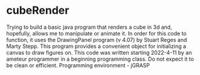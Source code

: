 # cubeRender
Trying to build a basic java program that renders a cube in 3d and, hopefully, allows me to manipulate or animate it.
In order for this code to function, it uses the DrawingPanel program (v 4.07) by Stuart Reges and Marty Stepp. This
program provides a convenient object for initializing a canvas to draw figures on.
This code was written starting 2022-4-11 by an ameteur programmer in a beginning programming class. Do not expect it
to be clean or efficient.
Programming environment - jGRASP
